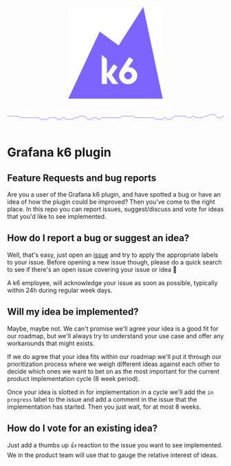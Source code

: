<p align="center"><a href="https://k6.io/"><img src="assets/logo.svg" alt="k6" width="220" height="213" /></a></p>
<br/>
<img src="assets/github-hr.png" alt="---" />
<br/>
<br/>

# Grafana k6 plugin


## Feature Requests and bug reports
Are you a user of the Grafana k6 plugin, and have spotted a bug or have an idea of how the plugin could be improved? Then you've come to the right place. In this repo you can report issues, suggest/discuss and vote for ideas that you'd like to see implemented.

## How do I report a bug or suggest an idea?

Well, that's easy, just open an [issue](https://github.com/grafana/grafana-k6-app-plugin-feedback/issues) and try to apply the appropriate labels to your issue. Before opening a new issue though, please do a quick search to see if there's an open issue covering your issue or idea :bow:

A k6 employee, will acknowledge your issue as soon as possible, typically within 24h during regular week days.

## Will my idea be implemented?

Maybe, maybe not. We can't promise we'll agree your idea is a good fit for our roadmap, but we'll always try to understand your use case and offer any workarounds that might exists.

If we do agree that your idea fits within our roadmap we'll put it through our prioritization process where we weigh different ideas against each other to decide which ones we want to bet on as the most important for the current product implementation cycle (8 week period).

Once your idea is slotted in for implementation in a cycle we'll add the `in progress` label to the issue and add a comment in the issue that the implementation has started. Then you just wait, for at most 8 weeks.

## How do I vote for an existing idea?

Just add a thumbs up :thumbsup: reaction to the issue you want to see implemented. We in the product team will use that to gauge the relative interest of ideas.
